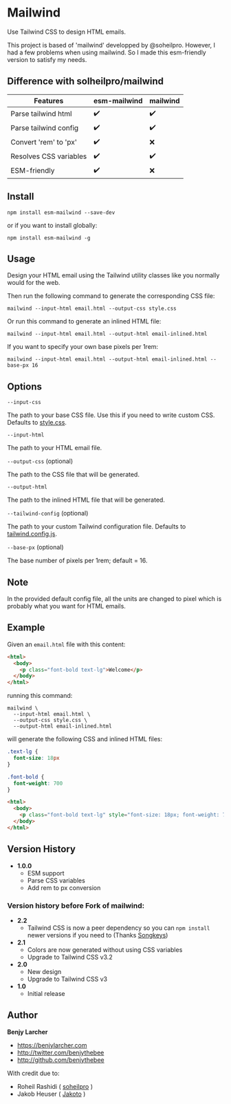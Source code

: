 # Mailwind
Use Tailwind CSS to design HTML emails.

This project is based of 'mailwind' developped by @soheilpro. However, I had a few problems when using mailwind. So I made this esm-friendly version to satisfy my needs.

## Difference with solheilpro/mailwind

| Features | esm-mailwind      | mailwind |
| ----------- | ----------- | ----------- |
| Parse tailwind html | ✔️  | ✔️  |
| Parse tailwind config | ✔️  | ✔️  |
| Convert 'rem' to 'px' | ✔️  | ❌  |
| Resolves CSS variables | ✔️  | ✔️  |
| ESM-friendly | ✔️  | ❌  |

## Install
```
npm install esm-mailwind --save-dev
```

or if you want to install globally:

```
npm install esm-mailwind -g
```

## Usage

Design your HTML email using the Tailwind utility classes like you normally would for the web.

Then run the following command to generate the corresponding CSS file:

```
mailwind --input-html email.html --output-css style.css
```

Or run this command to generate an inlined HTML file:

```
mailwind --input-html email.html --output-html email-inlined.html
```

If you want to specify your own base pixels per 1rem:

```
mailwind --input-html email.html --output-html email-inlined.html --base-px 16
```


## Options

`--input-css`

The path to your base CSS file. Use this if you need to write custom CSS. Defaults to [style.css](./src/style.css).

`--input-html`

The path to your HTML email file.

`--output-css` (optional)

The path to the CSS file that will be generated.

`--output-html`

The path to the inlined HTML file that will be generated.

`--tailwind-config` (optional)

The path to your custom Tailwind configuration file. Defaults to [tailwind.config.js](./src/tailwind.config.js).

`--base-px` (optional)

The base number of pixels per 1rem; default = 16.

## Note

In the provided default config file, all the units are changed to pixel which is probably what you want for HTML emails.

## Example

Given an `email.html` file with this content:

```html
<html>
  <body>
    <p class="font-bold text-lg">Welcome</p>
  </body>
</html>
```

running this command:
```
mailwind \
  --input-html email.html \
  --output-css style.css \
  --output-html email-inlined.html
```

will generate the following CSS and inlined HTML files:

```css
.text-lg {
  font-size: 18px
}

.font-bold {
  font-weight: 700
}
```

```html
<html>
  <body>
    <p class="font-bold text-lg" style="font-size: 18px; font-weight: 700;">Welcome</p>
  </body>
</html>
```

## Version History
+ **1.0.0**
  + ESM support
  + Parse CSS variables
  + Add rem to px conversion

### Version history before Fork of mailwind:
+ **2.2**
	+ Tailwind CSS is now a peer dependency so you can `npm install` newer versions if you need to (Thanks [Songkeys](https://github.com/Songkeys))
+ **2.1**
	+ Colors are now generated without using CSS variables
	+ Upgrade to Tailwind CSS v3.2
+ **2.0**
	+ New design
	+ Upgrade to Tailwind CSS v3
+ **1.0**
	+ Initial release

## Author
**Benjy Larcher** 

+ https://benjylarcher.com
+ http://twitter.com/benjythebee
+ http://github.com/benjythebee

With credit due to:
- Roheil Rashidi ( [soheilpro](https://github.com/soheilpro) )
- Jakob Heuser ( [Jakoto](https://github.com/jakobo) )

